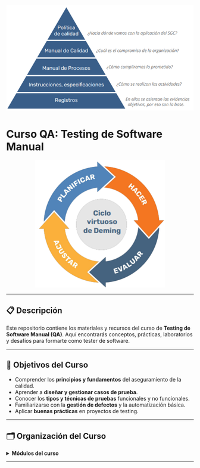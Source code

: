# ![Logo QA](modulo_1/SGC.png)

# Curso QA: Testing de Software Manual

<p align="center">
  <img src="modulo_1/ciclo_deming.png" alt="Ciclo Deming" width="350"/>
</p>

---

## 📋 Descripción

Este repositorio contiene los materiales y recursos del curso de <b>Testing de Software Manual (QA)</b>. Aquí encontrarás conceptos, prácticas, laboratorios y desafíos para formarte como tester de software.

---

## 🎯 Objetivos del Curso

- Comprender los <b>principios y fundamentos</b> del aseguramiento de la calidad.
- Aprender a <b>diseñar y gestionar casos de prueba</b>.
- Conocer los <b>tipos y técnicas de pruebas</b> funcionales y no funcionales.
- Familiarizarse con la <b>gestión de defectos</b> y la automatización básica.
- Aplicar <b>buenas prácticas</b> en proyectos de testing.

---

## 🗂️ Organización del Curso

<details>
  <summary><b>Módulos del curso</b></summary>
  <ol>
    <li><a href="modulo1_principios_fundamentos.md"><b>Módulo 1:</b> Principios y Fundamentos (Concepto de calidad)</a></li>
    <li><a href="modulo2_Casos%20de%20prueba.md"><b>Módulo 2:</b> Diseño de Pruebas Funcionales</a></li>
    <li><a href="modulo3_gestion_defectos.md"><b>Módulo 3:</b> Gestión de Defectos</a></li>
    <li><a href="modulo4_automatizacion.md"><b>Módulo 4:</b> Automatización</a></li>
    <li><a href="modulo5_pruebas_no_funcionales.md"><b>Módulo 5:</b> Pruebas No Funcionales</a></li>
    <li><a href="modulo6_gestion_proyectos_testing.md"><b>Módulo 6:</b> Gestión de Proyectos de Testing</a></li>
  </ol>
</details>

---

